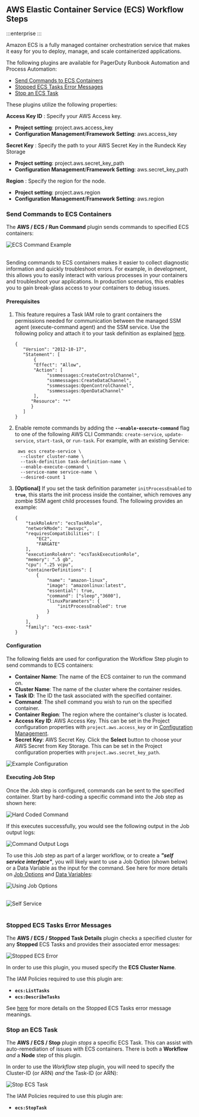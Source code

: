 ## AWS Elastic Container Service (ECS) Workflow Steps

:::enterprise
:::

Amazon ECS is a fully managed container orchestration service that makes it easy for you to deploy, manage, and scale containerized applications.

The following plugins are available for PagerDuty Runbook Automation and Process Automation:

* [Send Commands to ECS Containers](#send-commands-to-ecs-containers)
* [Stopped ECS Tasks Error Messages](#stopped-ecs-tasks-error-messages)
* [Stop an ECS Task](#stop-an-ecs-task)

These plugins utilize the following properties:

**Access Key ID**
: Specify your AWS Access key.

- **Project setting**: project.aws.access_key
- **Configuration Management**/**Framework Setting**: aws.access_key

**Secret Key**
: Specify the path to your AWS Secret Key in the Rundeck Key Storage

- **Project setting**: project.aws.secret_key_path
- **Configuration Management**/**Framework Setting**: aws.secret_key_path

**Region**
: Specify the region for the node.

- **Project setting**: project.aws.region
- **Configuration Management**/**Framework Setting**: aws.region

### Send Commands to ECS Containers

The **AWS / ECS / Run Command** plugin sends commands to specified ECS containers:

![ECS Command Example](@assets/img/aws-ecs-command-example.png)<br><br>

Sending commands to ECS containers makes it easier to collect diagnostic information and quickly troubleshoot errors. For example, in development,
this allows you to easily interact with various processes in your containers and troubleshoot your applications. In production scenarios,
this enables you to gain break-glass access to your containers to debug issues.

#### Prerequisites
1. This feature requires a Task IAM role to grant containers the permissions needed for communication between the managed SSM agent (execute-command agent) and the SSM service.
Use the following policy and attach it to your task definition as explained [here](https://docs.aws.amazon.com/AmazonECS/latest/developerguide/task-iam-roles.html).
    ```
    {
       "Version": "2012-10-17",
       "Statement": [
           {
           "Effect": "Allow",
           "Action": [
                "ssmmessages:CreateControlChannel",
                "ssmmessages:CreateDataChannel",
                "ssmmessages:OpenControlChannel",
                "ssmmessages:OpenDataChannel"
           ],
          "Resource": "*"
          }
       ]
    }
    ```
2. Enable remote commands by adding the **`--enable-execute-command`** flag to one of the following AWS CLI Commands: `create-service`, `update-service`, `start-task`, or `run-task`.
For example, with an existing Service:
    ```
     aws ecs create-service \
      --cluster cluster-name \
      --task-definition task-definition-name \
      --enable-execute-command \
      --service-name service-name \
      --desired-count 1
    ```
3. **[Optional]** If you set the task definition parameter `initProcessEnabled` to **`true`**, this starts the init process inside the container,
which removes any zombie SSM agent child processes found. The following provides an example:
    ```
    {
        "taskRoleArn": "ecsTaskRole",
        "networkMode": "awsvpc",
        "requiresCompatibilities": [
            "EC2",
            "FARGATE"
        ],
        "executionRoleArn": "ecsTaskExecutionRole",
        "memory": ".5 gb",
        "cpu": ".25 vcpu",
        "containerDefinitions": [
            {
                "name": "amazon-linux",
                "image": "amazonlinux:latest",
                "essential": true,
                "command": ["sleep","3600"],
                "linuxParameters": {
                    "initProcessEnabled": true
                }
            }
        ],
        "family": "ecs-exec-task"
    }
    ```

#### Configuration

The following fields are used for configuration the Workflow Step plugin to send commands to ECS containers:

* **Container Name**: The name of the ECS container to run the command on.
* **Cluster Name**: The name of the cluster where the container resides.
* **Task ID**: The ID the task associated with the specified container.
* **Command**: The shell command you wish to run on the specified container.
* **Container Region**: The region where the container's cluster is located.
* **Access Key ID**: AWS Access Key. This can be set in the Project configuration properties with `project.aws.access_key` or in [Configuration Management](/manual/configuration-mgmt/configmgmt).
* **Secret Key**: AWS Secret Key. Click the **Select** button to choose your AWS Secret from Key Storage. This can be set in the Project configuration properties with `project.aws.secret_key_path`.

![**Example Configuration**](@assets/img/aws-ecs-command-example-config.png)

#### Executing Job Step

Once the Job step is configured, commands can be sent to the specified container. Start by hard-coding a specific command into the Job step as shown here:

![Hard Coded Command](@assets/img/aws-ecs-test-hard-coded-command.png)<br>

If this executes successfully, you would see the following output in the Job output logs:

![Command Output Logs](@assets/img/aws-ecs-command-log-output.png)<br>                   

To use this Job step as part of a larger workflow, or to create a **_"self service interface"_**, you will likely want to use a Job Option (shown below) or a Data Variable
as the input for the command.  See here for more details on [Job Options](/manual/job-options) and [Data Variables](/learning/howto/passing-variables):

![Using Job Options](@assets/img/aws-ecs-command-job-options.png)<br><br>

![Self Service](@assets/img/aws-ecs-command-self-service.png)<br><br>

### Stopped ECS Tasks Error Messages

The **AWS / ECS / Stopped Task Details** plugin checks a specified cluster for any **Stopped** ECS Tasks and provides their associated error messages:

![Stopped ECS Error](@assets/img/aws-ecs-stopped-task-errors.png)<br>                                                     

In order to use this plugin, you mused specify the **ECS Cluster Name**.

The IAM Policies required to use this plugin are:
* **`ecs:ListTasks`**
* **`ecs:DescribeTasks`**

See [here](https://docs.aws.amazon.com/AmazonECS/latest/userguide/stopped-task-error-codes.html) for more details on the Stopped ECS Tasks error message meanings.

### Stop an ECS Task

The **AWS / ECS / Stop** plugin _stops_ a specific ECS Task. This can assist with auto-remediation of issues with ECS containers. There is both a **Workflow** _and_ a **Node** step of this plugin.

In order to use the _Workflow_ step plugin, you will need to specify the Cluster-ID (or ARN) _and_ the Task-ID (or ARN):

![Stop ECS Task](@assets/img/aws-ecs-stop-task.png)<br>

The IAM Policies required to use this plugin are:
* **`ecs:StopTask`**
